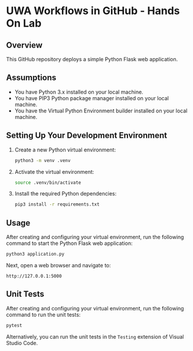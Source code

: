 # UWA Workflows in GitHub - Hands On Lab

## Overview

This GitHub repository deploys a simple Python Flask web application.

## Assumptions

*   You have Python 3.x installed on your local machine.
*   You have PIP3 Python package manager installed on your local machine.
*   You have the Virtual Python Environment builder installed on your local machine.

## Setting Up Your Development Environment

1.  Create a new Python virtual environment:

    ```bash
    python3 -m venv .venv
    ```

2.  Activate the virtual environment:

    ```bash
    source .venv/bin/activate
    ```

3.  Install the required Python dependencies:

    ```bash
    pip3 install -r requirements.txt
    ```

## Usage

After creating and configuring your virtual environment, run the following command to start the Python Flask web application:

```bash
python3 application.py
```

Next, open a web browser and navigate to:

```text
http://127.0.0.1:5000
```

## Unit Tests

After creating and configuring your virtual environment, run the following command to run the unit tests:

```bash
pytest
```

Alternatively, you can run the unit tests in the `Testing` extension of Visual Studio Code.
